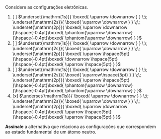 Considere as configurações eletrônicas.

1. [ ] $\underset{\mathrm{1s}}{ \boxed{ \uparrow \downarrow } } \;\; \underset{\mathrm{2s}}{ \boxed{ \uparrow \downarrow } } \;\; \underset{\mathrm{2p}}{ \boxed{ \uparrow \downarrow }\hspace{-0.4pt}\boxed{ \phantom{\uparrow \downarrow} }\hspace{-0.4pt}\boxed{ \phantom{\uparrow \downarrow} } }$
2. [ ] $\underset{\mathrm{1s}}{ \boxed{ \uparrow \downarrow } } \;\; \underset{\mathrm{2s}}{ \boxed{ \uparrow \downarrow } } \;\; \underset{\mathrm{2p}}{ \boxed{ \uparrow \hspace{5pt} }\hspace{-0.4pt}\boxed{ \downarrow \hspace{5pt} }\hspace{-0.4pt}\boxed{ \uparrow \hspace{5pt} } }$
3. [ ] $\underset{\mathrm{1s}}{ \boxed{ \uparrow \downarrow } } \;\; \underset{\mathrm{2s}}{ \boxed{ \uparrow\hspace{5pt} } } \;\; \underset{\mathrm{2p}}{ \boxed{ \uparrow \hspace{5pt} }\hspace{-0.4pt}\boxed{ \phantom{\uparrow \downarrow} }\hspace{-0.4pt}\boxed{ \phantom{\uparrow \downarrow} } }$
4. [x] $\underset{\mathrm{1s}}{ \boxed{ \uparrow \downarrow } } \;\; \underset{\mathrm{2s}}{ \boxed{ \uparrow \downarrow } } \;\; \underset{\mathrm{2p}}{ \boxed{ \uparrow \downarrow }\hspace{-0.4pt}\boxed{ \uparrow \hspace{5pt} }\hspace{-0.4pt}\boxed{ \uparrow \hspace{5pt} } }$

**Assinale** a alternativa que relaciona as configurações que correspondem ao estado fundamental de um átomo neutro.
